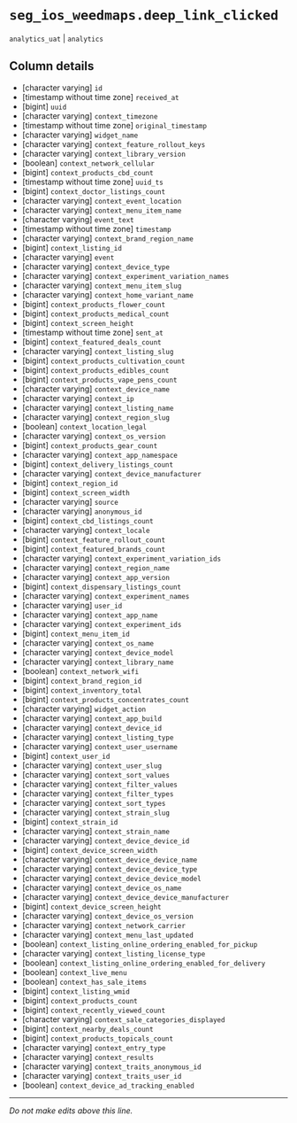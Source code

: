 # `seg_ios_weedmaps.deep_link_clicked`
`analytics_uat` | `analytics`

## Column details
* [character varying] `id`
* [timestamp without time zone] `received_at`
* [bigint]    `uuid`
* [character varying] `context_timezone`
* [timestamp without time zone] `original_timestamp`
* [character varying] `widget_name`
* [character varying] `context_feature_rollout_keys`
* [character varying] `context_library_version`
* [boolean]   `context_network_cellular`
* [bigint]    `context_products_cbd_count`
* [timestamp without time zone] `uuid_ts`
* [bigint]    `context_doctor_listings_count`
* [character varying] `context_event_location`
* [character varying] `context_menu_item_name`
* [character varying] `event_text`
* [timestamp without time zone] `timestamp`
* [character varying] `context_brand_region_name`
* [bigint]    `context_listing_id`
* [character varying] `event`
* [character varying] `context_device_type`
* [character varying] `context_experiment_variation_names`
* [character varying] `context_menu_item_slug`
* [character varying] `context_home_variant_name`
* [bigint]    `context_products_flower_count`
* [bigint]    `context_products_medical_count`
* [bigint]    `context_screen_height`
* [timestamp without time zone] `sent_at`
* [bigint]    `context_featured_deals_count`
* [character varying] `context_listing_slug`
* [bigint]    `context_products_cultivation_count`
* [bigint]    `context_products_edibles_count`
* [bigint]    `context_products_vape_pens_count`
* [character varying] `context_device_name`
* [character varying] `context_ip`
* [character varying] `context_listing_name`
* [character varying] `context_region_slug`
* [boolean]   `context_location_legal`
* [character varying] `context_os_version`
* [bigint]    `context_products_gear_count`
* [character varying] `context_app_namespace`
* [bigint]    `context_delivery_listings_count`
* [character varying] `context_device_manufacturer`
* [bigint]    `context_region_id`
* [bigint]    `context_screen_width`
* [character varying] `source`
* [character varying] `anonymous_id`
* [bigint]    `context_cbd_listings_count`
* [character varying] `context_locale`
* [bigint]    `context_feature_rollout_count`
* [bigint]    `context_featured_brands_count`
* [character varying] `context_experiment_variation_ids`
* [character varying] `context_region_name`
* [character varying] `context_app_version`
* [bigint]    `context_dispensary_listings_count`
* [character varying] `context_experiment_names`
* [character varying] `user_id`
* [character varying] `context_app_name`
* [character varying] `context_experiment_ids`
* [bigint]    `context_menu_item_id`
* [character varying] `context_os_name`
* [character varying] `context_device_model`
* [character varying] `context_library_name`
* [boolean]   `context_network_wifi`
* [bigint]    `context_brand_region_id`
* [bigint]    `context_inventory_total`
* [bigint]    `context_products_concentrates_count`
* [character varying] `widget_action`
* [character varying] `context_app_build`
* [character varying] `context_device_id`
* [character varying] `context_listing_type`
* [character varying] `context_user_username`
* [bigint]    `context_user_id`
* [character varying] `context_user_slug`
* [character varying] `context_sort_values`
* [character varying] `context_filter_values`
* [character varying] `context_filter_types`
* [character varying] `context_sort_types`
* [character varying] `context_strain_slug`
* [bigint]    `context_strain_id`
* [character varying] `context_strain_name`
* [character varying] `context_device_device_id`
* [bigint]    `context_device_screen_width`
* [character varying] `context_device_device_name`
* [character varying] `context_device_device_type`
* [character varying] `context_device_device_model`
* [character varying] `context_device_os_name`
* [character varying] `context_device_device_manufacturer`
* [bigint]    `context_device_screen_height`
* [character varying] `context_device_os_version`
* [character varying] `context_network_carrier`
* [character varying] `context_menu_last_updated`
* [boolean]   `context_listing_online_ordering_enabled_for_pickup`
* [character varying] `context_listing_license_type`
* [boolean]   `context_listing_online_ordering_enabled_for_delivery`
* [boolean]   `context_live_menu`
* [boolean]   `context_has_sale_items`
* [bigint]    `context_listing_wmid`
* [bigint]    `context_products_count`
* [bigint]    `context_recently_viewed_count`
* [character varying] `context_sale_categories_displayed`
* [bigint]    `context_nearby_deals_count`
* [bigint]    `context_products_topicals_count`
* [character varying] `context_entry_type`
* [character varying] `context_results`
* [character varying] `context_traits_anonymous_id`
* [character varying] `context_traits_user_id`
* [boolean]   `context_device_ad_tracking_enabled`

-------------------------------------------------------------------------------
*Do not make edits above this line.*
